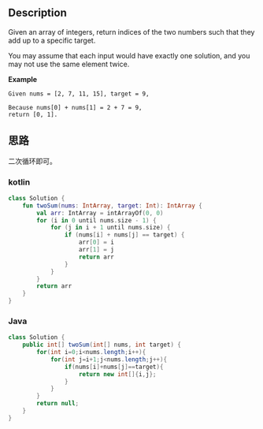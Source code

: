 ## Description

Given an array of integers, return indices of the two numbers such that they add up to a specific target.

You may assume that each input would have exactly one solution, and you may not use the same element twice.

**Example**

```
Given nums = [2, 7, 11, 15], target = 9,

Because nums[0] + nums[1] = 2 + 7 = 9,
return [0, 1].
```

## 思路

二次循环即可。

### kotlin
```kotlin
class Solution {
    fun twoSum(nums: IntArray, target: Int): IntArray {
        val arr: IntArray = intArrayOf(0, 0)
        for (i in 0 until nums.size - 1) {
            for (j in i + 1 until nums.size) {
                if (nums[i] + nums[j] == target) {
                    arr[0] = i
                    arr[1] = j
                    return arr
                }
            }
        }
        return arr
    }
}
```
###  Java

```java
class Solution {
    public int[] twoSum(int[] nums, int target) {
        for(int i=0;i<nums.length;i++){
            for(int j=i+1;j<nums.length;j++){
                if(nums[i]+nums[j]==target){
                    return new int[]{i,j};
                }
            }
        }
        return null;
    }
}
```

